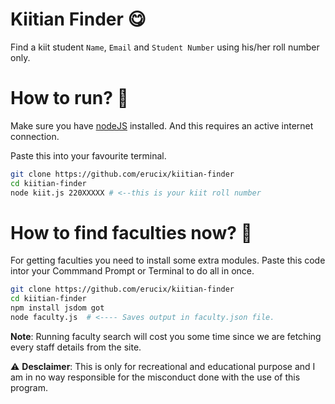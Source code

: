 # Kiitian Finder 😋
Find a kiit student `Name`, `Email` and `Student Number` using his/her roll number only.

# How to run? 🤨

Make sure you have <a href="https://nodejs.org/en">nodeJS</a> installed. And this requires an active internet connection.

Paste this into your favourite terminal.
```bash
git clone https://github.com/erucix/kiitian-finder
cd kiitian-finder
node kiit.js 220XXXXX # <--this is your kiit roll number
```

# How to find faculties now? 🤨

For getting faculties you need to install some extra modules. Paste this code intor your Commmand Prompt or Terminal to do all in once.
```bash
git clone https://github.com/erucix/kiitian-finder
cd kiitian-finder
npm install jsdom got
node faculty.js  # <---- Saves output in faculty.json file.
```
**Note**: Running faculty search will cost you some time since we are fetching every staff details from the site. 

⚠️ **Desclaimer**: This is only for recreational and educational purpose and I am in no way responsible for the misconduct done with the use of this program.
